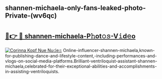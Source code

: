 ## shannen-michaela-only-fans​-leaked-photo​-Private-(wv6qc)


# <h2><a href="https://mediaupload.pro?title=shannen-michaela&ref=git">🔗👉 🔴 shannen-michaela-P𝚑ot𝚘𝚜-V𝚒d𝚎o</a></h2>

[![Corinna Kopf Nue Nu𝚍e𝚜](https://i.imgur.com/0qMVB7G.gif)](https://mediaupload.pro?title=shannen-michaela&ref=git)
Online-influencer-shannen-michaela,known-for-publishing-dance-and-lifestyle-content,-including-performances-and-vlogs-on-social-media-platforms.Brilliant-ventriloquist-assistant-shannen-michaela,celebrated-for-their-exceptional-abilities-and-accomplishments-in-assisting-ventriloquists.  